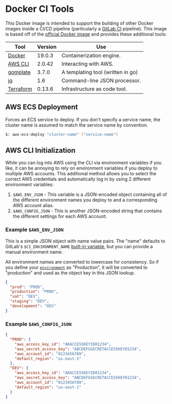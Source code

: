 # Docker CI Tools

This Docker image is intended to support the building of other Docker images inside a CI/CD pipeline (particularly a [GitLab CI][6] pipeline).  This image is based off of the [official Docker image][7] and provides these additional tools:

| Tool            | Version | Use                                       |
|-----------------|---------|-------------------------------------------|
| [Docker][4]     | 19.0.3  | Containerization engine.                  |
| [AWS CLI][1]    | 2.0.42  | Interacting with AWS.                     |
| [gomplate][2]   | 3.7.0   | A templating tool (written in go)         |
| [jq][5]         | 1.6     | Command-line JSON processor.              |
| [Terraform][3]  | 0.13.6  | Infrastructure as code tool.              |


## AWS ECS Deployment
Forces an ECS service to deploy.  If you don't specify a service name, the cluster name is assumed to match the service name by convention.

```bash
$: aws-ecs-deploy "cluster-name" ["service-name"]
```

## AWS CLI Initialization
While you can log into AWS using the CLI via environment variables if you like, it can be annoying to rely on environment variables if you deploy to multiple AWS accounts.  This additional method allows you to select the correct AWS credentials and automatically log in by using 2 different environment variables:

1. `$AWS_ENV_JSON` - This variable is a JSON-encoded object containing all of the different environment names you deploy to and a corresponding AWS account alias.
2. `$AWS_CONFIG_JSON` - This is another JSON-encoded string that contains the different settings for each AWS account.

### Example `$AWS_ENV_JSON`
This is a simple JSON object with name value pairs.  The "name" defaults to GitLab's `$CI_ENVIRONMENT_NAME` [built-in variable][8], but you can provide a manual environment name.

All environment names are converted to lowercase for consistency.  So if you define your [`environment`][9] as "Production", it will be converted to "production" and used as the object key in this JSON lookup.

```json
{
  "prod": "PROD",
  "production": "PROD",
  "uat": "DEV",
  "staging": "DEV",
  "development": "DEV"
}
```

### Example `$AWS_CONFIG_JSON`

```json
{
  "PROD": {
    "aws_access_key_id": "AKACCESSKEYID01234",
    "aws_secret_access_key": "ABCDEFGSECRETACCESSKEY01234",
    "aws_account_id": "0123456789",
    "default_region": "us-east-1"
  },
  "DEV": {
    "aws_access_key_id": "AKACCESSKEYID01234",
    "aws_secret_access_key": "ABCDEFGSECRETACCESSKEY01234",
    "aws_account_id": "0123456789",
    "default_region": "us-east-1"
  }
}
```

[1]:https://awscli.amazonaws.com/v2/documentation/api/latest/index.html
[2]:https://docs.gomplate.ca
[3]:https://www.terraform.io
[4]:https://www.docker.com/get-started
[5]:https://stedolan.github.io/jq/
[6]:https://docs.gitlab.com/ee/ci/
[7]:https://hub.docker.com/_/docker
[8]:https://docs.gitlab.com/ee/ci/variables/predefined_variables.html
[9]:https://docs.gitlab.com/ee/ci/environments/
